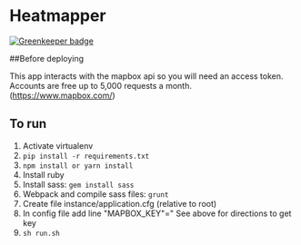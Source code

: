 # Heatmapper

[![Greenkeeper badge](https://badges.greenkeeper.io/gcoombe/heatmapper.svg)](https://greenkeeper.io/)

##Before deploying

This app interacts with the mapbox api so you will need an access token.  Accounts are free up to 5,000 requests a month. (https://www.mapbox.com/)

## To run

1. Activate virtualenv
1. `pip install -r requirements.txt`
1. `npm install or yarn install`
1. Install ruby
1. Install sass: `gem install sass`
1. Webpack and compile sass files: `grunt`
1. Create file instance/application.cfg (relative to root)
1. In config file add line "MAPBOX_KEY"=<your mapbox key>" See above for directions to get key
1. `sh run.sh`